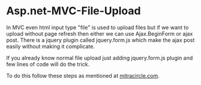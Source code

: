 # Asp.net-MVC-File-Upload

In MVC even html input type "file" is used to upload files but if we want to upload without page refresh then either we can use Ajax.BeginForm or ajax post. There is a jquery plugin called jquery.form.js which make the ajax post easily without making it complicate.

If you already know normal file upload just adding jquery.form.js plugin and few lines of code will do the trick. 

To do this follow these steps as mentioned at <a href='http://mitracircle.com/post/5/file-upload-without-page-refresh-in-mvc' target="_new">mitracircle.com</a>.

